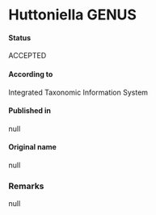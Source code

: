 Huttoniella GENUS
=======

#### Status
ACCEPTED

#### According to
Integrated Taxonomic Information System

#### Published in
null

#### Original name
null

### Remarks
null
